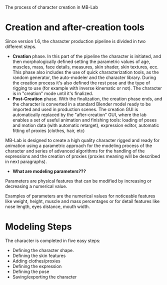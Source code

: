 The process of character creation in MB-Lab

# Creation and after-creation tools

Since version 1.6, the character production pipeline is divided in two
different steps.

  - **Creation** phase. In this part of the pipeline the character is
    initiated, and then morphologically defined setting the parametric
    values of age, muscles, mass, face details, measures, skin shader,
    skin textures, ecc. This phase also includes the use of quick
    characterization tools, as the random generator, the auto-modeler
    and the character library. During the creation process it's also
    defined the rest pose and the type of rigging to use (for example
    with inverse kinematic or not). The character is in "creation" mode
    until it's finalized.
  - **Post-Creation** phase. With the finalization, the creation phase
    ends, and the character is converted in a standard Blender model
    ready to be imported and used in production scenes. The creation GUI
    is automatically replaced by the "after-creation" GUI, where the lab
    enables a set of useful animation and finishing tools: loading of
    poses and motion data (with automatic retarget), expression editor,
    automatic fitting of proxies (clothes, hair, etc)

MB-Lab is designed to create a high quality character rigged and ready
for animation using a parametric approach for the modeling process of
the character and series of advanced algorithms for the handling of the
expressions and the creation of proxies (proxies meaning will be
described in next paragraphs).

  - **What are modeling parameters???**

Parameters are physical features that can be modified by increasing or
decreasing a numerical value.

Examples of parameters are the numerical values for noticeable features
like weight, height, muscle and mass percentages or for detail features
like nose length, eyes distance, mouth width.

# Modeling Steps

The character is completed in five easy steps:

  - Defining the character shape.
  - Defining the skin features
  - Adding clothes/proxies
  - Defining the expression
  - Defining the pose
  - Saving/exporting the character
